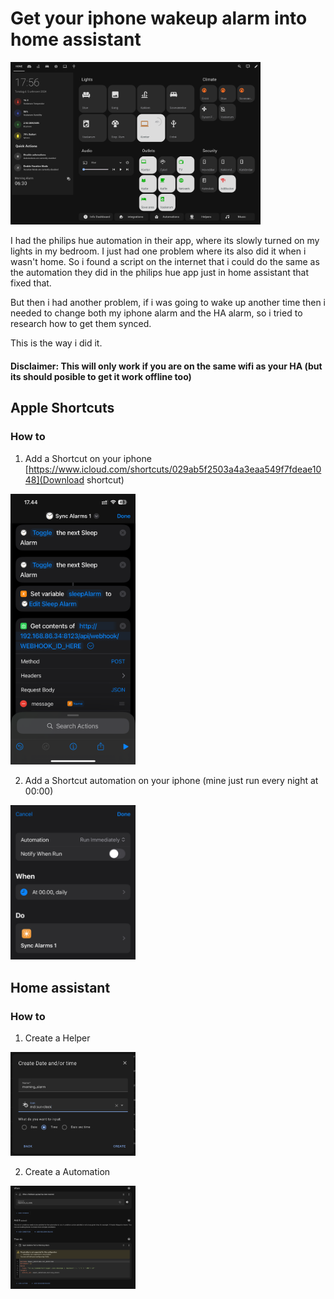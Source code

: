 # Get your iphone wakeup alarm into home assistant

<img src="./images/intro.png" width="400">

I had the philips hue automation in their app, where its slowly turned on my lights in my bedroom. I just had one problem where its also did it when i wasn't home.
So i found a script on the internet that i could do the same as the automation they did in the philips hue app just in home assistant that fixed that.

But then i had another problem, if i was going to wake up another time then i needed to change both my iphone alarm and the HA alarm, so i tried to research how to get them synced.

This is the way i did it.

#### Disclaimer: This will only work if you are on the same wifi as your HA (but its should posible to get it work offline too)

## Apple Shortcuts

### How to

1. Add a Shortcut on your iphone [https://www.icloud.com/shortcuts/029ab5f2503a4a3eaa549f7fdeae1048](Download shortcut)
<img src="./images/shortcut.jpeg" width="200">

2. Add a Shortcut automation on your iphone (mine just run every night at 00:00)
<img src="./images/shortcut-automation.jpeg" width="200">

## Home assistant

### How to

1. Create a Helper
<img src="./images/helper.png" width="200">

2. Create a Automation
<img src="./images/ha-automation.png" width="200">
